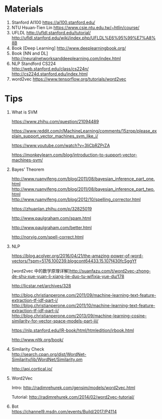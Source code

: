 # Materials
1. Stanford AI100 https://ai100.stanford.edu/
2. NTU Hsuan-Tien Lin https://www.csie.ntu.edu.tw/~htlin/course/  
3. UFLDL http://ufldl.stanford.edu/tutorial/  http://ufldl.stanford.edu/wiki/index.php/UFLDL%E6%95%99%E7%A8%8B
4. Book [Deep Learning] http://www.deeplearningbook.org/
5. Book [NN and DL] http://neuralnetworksanddeeplearning.com/index.html  
6. NLP Standford CS224  
http://web.stanford.edu/class/cs224n/  
http://cs224d.stanford.edu/index.html  
7. word2vec https://www.tensorflow.org/tutorials/word2vec



# Tips
1. What is SVM 
   
   https://www.zhihu.com/question/21094489
   
   https://www.reddit.com/r/MachineLearning/comments/15zrpp/please_explain_support_vector_machines_svm_like_i/
   
   https://www.youtube.com/watch?v=3liCbRZPrZA
   
   https://monkeylearn.com/blog/introduction-to-support-vector-machines-svm/


2. Bayes’ Theorem

   http://www.ruanyifeng.com/blog/2011/08/bayesian_inference_part_one.html   
   http://www.ruanyifeng.com/blog/2011/08/bayesian_inference_part_two.html   
   http://www.ruanyifeng.com/blog/2012/10/spelling_corrector.html
   
   
   https://zhuanlan.zhihu.com/p/32825019
   
   
   http://www.paulgraham.com/spam.html
  
   http://www.paulgraham.com/better.html  
    
   
   http://norvig.com/spell-correct.html
   

3. NLP  

   https://blog.acolyer.org/2016/04/21/the-amazing-power-of-word-vectors/?spm=5176.100239.blogcont64433.15.107f430fcSggYf
   
   [word2vec 中的数学原理详解]http://suanfazu.com/t/word2vec-zhong-de-shu-xue-yuan-li-xiang-jie-duo-tu-wifixia-yue-du/178  
   
   http://licstar.net/archives/328  
   
   http://blog.christianperone.com/2011/09/machine-learning-text-feature-extraction-tf-idf-part-i/
   http://blog.christianperone.com/2011/10/machine-learning-text-feature-extraction-tf-idf-part-ii/
   http://blog.christianperone.com/2013/09/machine-learning-cosine-similarity-for-vector-space-models-part-iii/  
   
   https://nlp.stanford.edu/IR-book/html/htmledition/irbook.html  
   
   http://www.nltk.org/book/
   
   
   
4. Similarity Check  
   http://search.cpan.org/dist/WordNet-Similarity/lib/WordNet/Similarity.pm  
   
   http://api.cortical.io/  


5. Word2Vec

    Intro: http://radimrehurek.com/gensim/models/word2vec.html  
	
    Tutorial: http://radimrehurek.com/2014/02/word2vec-tutorial/  
   
6. Bot  
   https://channel9.msdn.com/events/Build/2017/P4114
